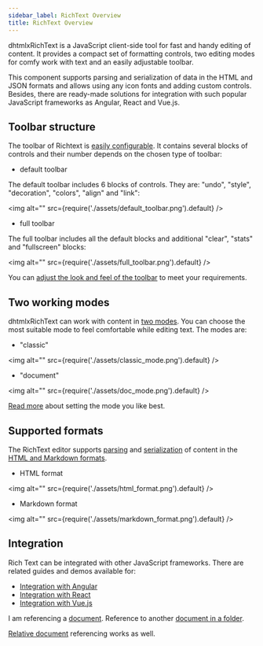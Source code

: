 ```yaml
---
sidebar_label: RichText Overview
title: RichText Overview
---
```



dhtmlxRichText is a JavaScript client-side tool for fast and handy editing of content. It provides a compact set of formatting controls, two editing modes for comfy work with text and an easily adjustable toolbar.

This component supports parsing and serialization of data in the HTML and JSON formats and allows using any icon fonts and adding custom controls. Besides, there are ready-made solutions for integration with
such popular JavaScript frameworks as Angular, React and Vue.js.

Toolbar structure
--------------------

The toolbar of Richtext is [easily configurable](configuration.md#toolbar). It contains several blocks of controls and their number depends on the chosen type of toolbar:

- default toolbar

The default toolbar includes 6 blocks of controls. They are: "undo", "style", "decoration", "colors", "align" and "link":

<!-- ![Default toolbar](default_toolbar.png) -->
 <img alt="" src={require('./assets/default_toolbar.png').default} />

- full toolbar

The full toolbar includes all the default blocks and additional "clear", "stats" and "fullscreen" blocks:

<!-- ![Full toolbar](full_toolbar.png) -->
 <img alt="" src={require('./assets/full_toolbar.png').default} />

You can [adjust the look and feel of the toolbar](customization.md) to meet your requirements.


Two working modes 
---------------------

dhtmlxRichText can work with content in [two modes](configuration.md#modesofediting). You can choose the most suitable mode to feel comfortable while editing text. The modes are:

- "classic"

<!-- ![Classic mode](classic_mode.png) -->
 <img alt="" src={require('./assets/classic_mode.png').default} />

- "document"

<!-- ![Document mode](doc_mode.png) -->
 <img alt="" src={require('./assets/doc_mode.png').default} />

[Read more](configuration.md#modesofediting) about setting the mode you like best.

Supported formats
----------------

The RichText editor supports [parsing](loading_data.md#addingcontentintoeditor) and [serialization](working_with_richtext.md#gettingcontentfromeditor) of content in the 
[HTML and Markdown formats](loading_data.md#formatofcontent).

- HTML format

<!-- ![HTML format](html_format.png) -->
 <img alt="" src={require('./assets/html_format.png').default} />

- Markdown format

<!-- ![Markdown format](markdown_format.png) -->
 <img alt="" src={require('./assets/markdown_format.png').default} />

Integration
-------------

Rich Text can be integrated with other JavaScript frameworks. There are related guides and demos available for:

- [Integration with Angular](guides/react_integration.md)
- [Integration with React](guides/react_integration.md)
- [Integration with Vue.js](vuejs_integration.md)

I am referencing a [document](doc1.md). Reference to another [document in a folder](folder/doc3.md).

[Relative document](../doc2.md) referencing works as well.






<!-- What's Next todo
----------- -->

<!-- It's high time to embed RichText into your application to enrich it with editing abilities. The how_to_start.md tutorial is ready to help your on your way.

To learn the features of dhtmlxRichText, check other helpful resources:

- api/refs/richtext.md
- guides.md -->
